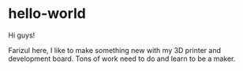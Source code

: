 # hello-world

Hi guys! 

Farizul here, I like to make something new with my 3D printer and development board.
Tons of work need to do and learn to be a maker. 
